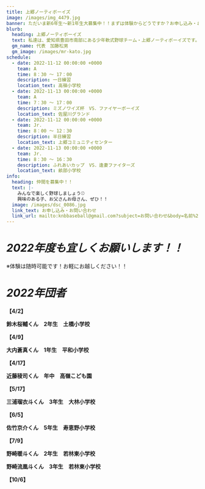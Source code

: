 ```yaml
---
title: 上郷ノーティボーイズ
image: /images/img_4479.jpg
banner: ただいま新6年生～新1年生大募集中！！まずは体験からどうですか？お申し込み・お問い合わせはお気軽にどうぞ！！
blurb:
  heading: 上郷ノーティボーイズ
  text: 私達は、愛知県豊田市南部にある少年軟式野球チーム・上郷ノーティボーイズです。野球を愛する少年・少女達の夢を育み、軟式野球を正しく指導し、体力向上と礼儀を養成します。また、親友同士の友情と交歓の場を与え、規則正しい明朗な少年・少女を育成することを目的としています。
  gm_name: 代表　加藤松男
  gm_image: /images/mr-kato.jpg
schedule:
  - date: 2022-11-12 00:00:00 +0000
    team: A
    time: 8：30 ～ 17：00
    description: 一日練習
    location_text: 高嶺小学校
  - date: 2022-11-13 00:00:00 +0000
    team: A
    time: 7：30 ～ 17：00
    description: ミズノワイズ杯　VS．ファイヤーボーイズ
    location_text: 佐屋川グランド
  - date: 2022-11-12 00:00:00 +0000
    team: Jr.
    time: 8：00 ～ 12：30
    description: 半日練習
    location_text: 上郷コミュニティセンター
  - date: 2022-11-13 00:00:00 +0000
    team: Jr.
    time: 8：30 ～ 16：30
    description: ふれあいカップ　VS．逢妻ファイターズ
    location_text: 畝部小学校
info:
  heading: 仲間を募集中！！
  text: |-
    みんなで楽しく野球しましょう⚾
    興味のある子、お父さんお母さん、ぜひ！！
  image: /images/dsc_0086.jpg
  link_text: お申し込み・お問い合わせ
  link_url: mailto:knbbaseball@gmail.com?subject=お問い合わせ&body=名前%20%3A%0D%0Aふりがな%20%3A%0D%0A電話%20%3A%0D%0A学校名%20%3A%0D%0A学年%20%3A%0D%0Aお問い合せ内容%20%3A（例、体験・見学・入団希望）
---
```

# ***2022年度も宜しくお願いします！！***

※体験は随時可能です！お軽にお越しください！！

# ***2022年団者***

**【4/2】**

**鈴木桜輔くん　2年生　土橋小学校**

**【4/9】**

**大内蒼真くん　1年生　平和小学校**

**【4/17】**

**近藤稜司くん　年中　高嶺こども園**

**【5/17】**

**三浦瑠衣斗くん　3年生　大林小学校**

**【6/5】**

**佐竹京介くん　5年生　寿恵野小学校**

**【7/9】**

**野崎暖斗くん　2年生　若林東小学校**

**野崎流凰斗くん　3年生　若林東小学校**

**【10/6】**